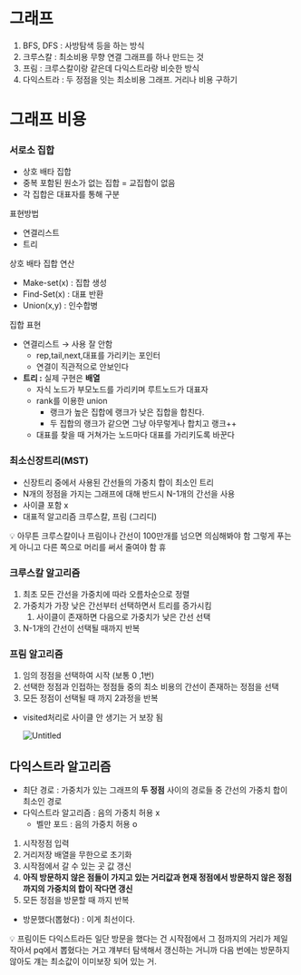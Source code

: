 # 그래프

1. BFS, DFS : 사방탐색 등을 하는 방식
2. 크루스칼 : 최소비용 무향 연결 그래프를 하나 만드는 것
3. 프림 : 크루스칼이랑 같은데 다익스트라랑 비슷한 방식
4. 다익스트라 : 두 정점을 잇는 최소비용 그래프. 거리나 비용 구하기

# 그래프 비용

### 서로소 집합

- 상호 배타 집합
- 중복 포함된 원소가 없는 집합 = 교집합이 없음
- 각 집합은 대표자를 통해 구분

표현방법

- 연결리스트
- 트리

상호 배타 집합 연산

- Make-set(x) : 집합 생성
- Find-Set(x) : 대표 반환
- Union(x,y) : 인수합병

집합 표현

- 연결리스트 → 사용 잘 안함
    - rep,tail,next,대표를 가리키는 포인터
    - 연결이 직관적으로 안보인다
- **트리 :** 실제 구현은 **배열**
    - 자식 노드가 부모노드를 가리키며 루트노드가 대표자
    - rank를 이용한 union
        - 랭크가 높은 집합에 랭크가 낮은 집합을 합친다.
        - 두 집합의 랭크가 같으면 그냥 아무렇게나 합치고 랭크++
    - 대표를 찾을 때 거쳐가는 노드마다 대표를 가리키도록 바꾼다

### 최소신장트리(MST)

- 신장트리 중에서 사용된 간선들의 가중치 합이 최소인 트리
- N개의 정점을 가지는 그래프에 대해 반드시 N-1개의 간선을 사용
- 사이클 포함 x
- 대표적 알고리즘 크루스칼, 프림 (그리디)

<aside>
💡 아무튼 크루스칼이나 프림이나 간선이 100만개를 넘으면 의심해봐야 함
그렇게 푸는 게 아니고 다른 쪽으로 머리를 써서 줄여야 함
휴

</aside>

### 크루스칼 알고리즘

1. 최초 모든 간선을 가중치에 따라 오름차순으로 정렬
2. 가중치가 가장 낮은 간선부터 선택하면서 트리를 증가시킴
    1. 사이클이 존재하면 다음으로 가중치가 낮은 간선 선택
3. N-1개의 간선이 선택될 때까지 반복

### 프림 알고리즘

1. 임의 정점을 선택하여 시작 (보통 0 ,1번)
2. 선택한 정점과 인접하는 정점들 중의 최소 비용의 간선이 존재하는 정점을 선택
3. 모든 정점이 선택될 때 까지 2과정을 반복
- visited처리로 사이클 안 생기는 거 보장 됨
    
    ![Untitled](%E1%84%80%E1%85%B3%E1%84%85%E1%85%A2%E1%84%91%E1%85%B3%20979927601cf54c44acc2ab06bd4df48b/Untitled.png)
    

## 다익스트라 알고리즘

- 최단 경로 : 가중치가 있는 그래프의 **두 정점** 사이의 경로들 중 간선의 가중치 합이 최소인 경로
- 다익스트라 알고리즘 : 음의 가중치 허용 x
    - 벨만 포드 : 음의 가중치 허용 o
1. 시작정점 입력
2. 거리저장 배열을 무한으로 초기화
3. 시작점에서 갈 수 있는 곳 값 갱신
4. **아직 방문하지 않은 점들이 가지고 있는 거리값과 현재 정점에서 방문하지 않은 정점까지의 가중치의 합이 작다면 갱신**
5. 모든 정점을 방문할 때 까지 반복
- 방문했다(뽑혔다) : 이게 최선이다.

<aside>
💡 프림이든 다익스트라든 일단 방문을 했다는 건 시작점에서 그 점까지의 거리가 제일 작아서 pq에서 뽑혔다는 거고 걔부터 탐색해서 갱신하는 거니까 다음 번에는 방문하지 않아도 걔는 최소값이 이미보장 되어 있는 거.

</aside>